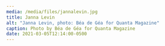```yaml
---
media: /media/files/jannalevin.jpg
title: Janna Levin
alt: "Janna Levin, photo: Béa de Géa for Quanta Magazine"
caption: Photo by Béa de Géa for Quanta Magazine
date: 2021-03-05T12:14:00-0500
---
```

